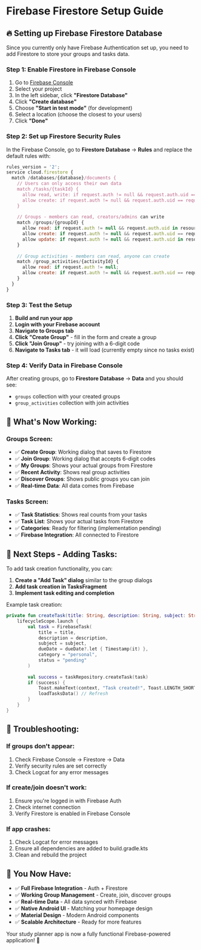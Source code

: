 # Firebase Firestore Setup Guide

## 🔥 Setting up Firebase Firestore Database

Since you currently only have Firebase Authentication set up, you need to add Firestore to store your groups and tasks data.

### **Step 1: Enable Firestore in Firebase Console**

1. Go to [Firebase Console](https://console.firebase.google.com/)
2. Select your project
3. In the left sidebar, click **"Firestore Database"**
4. Click **"Create database"**
5. Choose **"Start in test mode"** (for development)
6. Select a location (choose the closest to your users)
7. Click **"Done"**

### **Step 2: Set up Firestore Security Rules**

In the Firebase Console, go to **Firestore Database** → **Rules** and replace the default rules with:

```javascript
rules_version = '2';
service cloud.firestore {
  match /databases/{database}/documents {
    // Users can only access their own data
    match /tasks/{taskId} {
      allow read, write: if request.auth != null && request.auth.uid == resource.data.userId;
      allow create: if request.auth != null && request.auth.uid == request.resource.data.userId;
    }
    
    // Groups - members can read, creators/admins can write
    match /groups/{groupId} {
      allow read: if request.auth != null && request.auth.uid in resource.data.members;
      allow create: if request.auth != null && request.auth.uid == request.resource.data.createdBy;
      allow update: if request.auth != null && request.auth.uid in resource.data.admins;
    }
    
    // Group activities - members can read, anyone can create
    match /group_activities/{activityId} {
      allow read: if request.auth != null;
      allow create: if request.auth != null && request.auth.uid == request.resource.data.userId;
    }
  }
}
```

### **Step 3: Test the Setup**

1. **Build and run your app**
2. **Login with your Firebase account**
3. **Navigate to Groups tab**
4. **Click "Create Group"** - fill in the form and create a group
5. **Click "Join Group"** - try joining with a 6-digit code
6. **Navigate to Tasks tab** - it will load (currently empty since no tasks exist)

### **Step 4: Verify Data in Firebase Console**

After creating groups, go to **Firestore Database** → **Data** and you should see:
- `groups` collection with your created groups
- `group_activities` collection with join activities

## 📱 **What's Now Working:**

### **Groups Screen:**
- ✅ **Create Group**: Working dialog that saves to Firestore
- ✅ **Join Group**: Working dialog that accepts 6-digit codes
- ✅ **My Groups**: Shows your actual groups from Firestore
- ✅ **Recent Activity**: Shows real group activities
- ✅ **Discover Groups**: Shows public groups you can join
- ✅ **Real-time Data**: All data comes from Firebase

### **Tasks Screen:**
- ✅ **Task Statistics**: Shows real counts from your tasks
- ✅ **Task List**: Shows your actual tasks from Firestore
- ✅ **Categories**: Ready for filtering (implementation pending)
- ✅ **Firebase Integration**: All connected to Firestore

## 🎯 **Next Steps - Adding Tasks:**

To add task creation functionality, you can:

1. **Create a "Add Task" dialog** similar to the group dialogs
2. **Add task creation in TasksFragment**
3. **Implement task editing and completion**

Example task creation:
```kotlin
private fun createTask(title: String, description: String, subject: String, dueDate: Date?) {
    lifecycleScope.launch {
        val task = FirebaseTask(
            title = title,
            description = description,
            subject = subject,
            dueDate = dueDate?.let { Timestamp(it) },
            category = "personal",
            status = "pending"
        )
        
        val success = taskRepository.createTask(task)
        if (success) {
            Toast.makeText(context, "Task created!", Toast.LENGTH_SHORT).show()
            loadTasksData() // Refresh
        }
    }
}
```

## 🔧 **Troubleshooting:**

### **If groups don't appear:**
1. Check Firebase Console → Firestore → Data
2. Verify security rules are set correctly
3. Check Logcat for any error messages

### **If create/join doesn't work:**
1. Ensure you're logged in with Firebase Auth
2. Check internet connection
3. Verify Firestore is enabled in Firebase Console

### **If app crashes:**
1. Check Logcat for error messages
2. Ensure all dependencies are added to build.gradle.kts
3. Clean and rebuild the project

## 🎉 **You Now Have:**

- ✅ **Full Firebase Integration** - Auth + Firestore
- ✅ **Working Group Management** - Create, join, discover groups
- ✅ **Real-time Data** - All data synced with Firebase
- ✅ **Native Android UI** - Matching your homepage design
- ✅ **Material Design** - Modern Android components
- ✅ **Scalable Architecture** - Ready for more features

Your study planner app is now a fully functional Firebase-powered application! 🚀